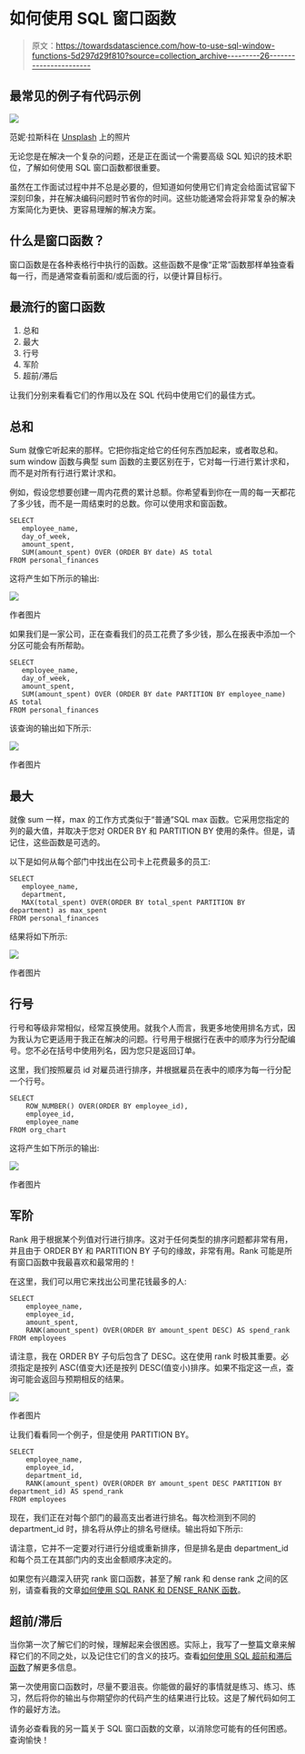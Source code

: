 # 如何使用 SQL 窗口函数

> 原文：<https://towardsdatascience.com/how-to-use-sql-window-functions-5d297d29f810?source=collection_archive---------26----------------------->

## 最常见的例子有代码示例

![](img/ec9f808c16c15698b0b4a56d520e8937.png)

范妮·拉斯科在 [Unsplash](https://unsplash.com/s/photos/windows?utm_source=unsplash&utm_medium=referral&utm_content=creditCopyText) 上的照片

无论您是在解决一个复杂的问题，还是正在面试一个需要高级 SQL 知识的技术职位，了解如何使用 SQL 窗口函数都很重要。

虽然在工作面试过程中并不总是必要的，但知道如何使用它们肯定会给面试官留下深刻印象，并在解决编码问题时节省你的时间。这些功能通常会将非常复杂的解决方案简化为更快、更容易理解的解决方案。

## 什么是窗口函数？

窗口函数是在各种表格行中执行的函数。这些函数不是像“正常”函数那样单独查看每一行，而是通常查看前面和/或后面的行，以便计算目标行。

## 最流行的窗口函数

1.  总和
2.  最大
3.  行号
4.  军阶
5.  超前/滞后

让我们分别来看看它们的作用以及在 SQL 代码中使用它们的最佳方式。

## 总和

Sum 就像它听起来的那样。它把你指定给它的任何东西加起来，或者取总和。sum window 函数与典型 sum 函数的主要区别在于，它对每一行进行累计求和，而不是对所有行进行累计求和。

例如，假设您想要创建一周内花费的累计总额。你希望看到你在一周的每一天都花了多少钱，而不是一周结束时的总数。你可以使用求和窗函数。

```
SELECT
   employee_name,
   day_of_week,
   amount_spent,
   SUM(amount_spent) OVER (ORDER BY date) AS total
FROM personal_finances 
```

这将产生如下所示的输出:

![](img/71459759b851e380a582f16a3b654d1a.png)

作者图片

如果我们是一家公司，正在查看我们的员工花费了多少钱，那么在报表中添加一个分区可能会有所帮助。

```
SELECT
   employee_name,
   day_of_week,
   amount_spent,
   SUM(amount_spent) OVER (ORDER BY date PARTITION BY employee_name) AS total
FROM personal_finances
```

该查询的输出如下所示:

![](img/2c0c68a37d7cbf6b4fdeaaa0b36917ce.png)

作者图片

## 最大

就像 sum 一样，max 的工作方式类似于“普通”SQL max 函数。它采用您指定的列的最大值，并取决于您对 ORDER BY 和 PARTITION BY 使用的条件。但是，请记住，这些函数是可选的。

以下是如何从每个部门中找出在公司卡上花费最多的员工:

```
SELECT
   employee_name,
   department,
   MAX(total_spent) OVER(ORDER BY total_spent PARTITION BY   department) as max_spent
FROM personal_finances
```

结果将如下所示:

![](img/dc6863a51ff4caf212e18597b0488d5d.png)

作者图片

## 行号

行号和等级非常相似，经常互换使用。就我个人而言，我更多地使用排名方式，因为我认为它更适用于我正在解决的问题。行号用于根据行在表中的顺序为行分配编号。您不必在括号中使用列名，因为您只是返回订单。

这里，我们按照雇员 id 对雇员进行排序，并根据雇员在表中的顺序为每一行分配一个行号。

```
SELECT
    ROW_NUMBER() OVER(ORDER BY employee_id),
    employee_id,
    employee_name
FROM org_chart
```

这将产生如下所示的输出:

![](img/e8ff5ecd6772c901709b71ada057cffa.png)

作者图片

## 军阶

Rank 用于根据某个列值对行进行排序。这对于任何类型的排序问题都非常有用，并且由于 ORDER BY 和 PARTITION BY 子句的缘故，非常有用。Rank 可能是所有窗口函数中我最喜欢和最常用的！

在这里，我们可以用它来找出公司里花钱最多的人:

```
SELECT
    employee_name,
    employee_id,
    amount_spent,
    RANK(amount_spent) OVER(ORDER BY amount_spent DESC) AS spend_rank
FROM employees
```

请注意，我在 ORDER BY 子句后包含了 DESC。这在使用 rank 时极其重要。必须指定是按列 ASC(值变大)还是按列 DESC(值变小)排序。如果不指定这一点，查询可能会返回与预期相反的结果。

![](img/1be2b57a2e53c5daac31af365b01d930.png)

作者图片

让我们看看同一个例子，但是使用 PARTITION BY。

```
SELECT
    employee_name,
    employee_id,
    department_id,
    RANK(amount_spent) OVER(ORDER BY amount_spent DESC PARTITION BY department_id) AS spend_rank
FROM employees
```

现在，我们正在对每个部门的最高支出者进行排名。每次检测到不同的 department_id 时，排名将从停止的排名号继续。输出将如下所示:

请注意，它并不一定要对行进行分组或重新排序，但是排名是由 department_id 和每个员工在其部门内的支出金额顺序决定的。

如果您有兴趣深入研究 rank 窗口函数，甚至了解 rank 和 dense rank 之间的区别，请查看我的文章[如何使用 SQL RANK 和 DENSE_RANK 函数](/how-to-use-sql-rank-and-dense-rank-functions-7c3ebf84b4e8)。

## 超前/滞后

当你第一次了解它们的时候，理解起来会很困惑。实际上，我写了一整篇文章来解释它们的不同之处，以及记住它们的含义的技巧。查看[如何使用 SQL 超前和滞后函数](/how-to-use-sql-lead-and-lag-functions-35c0db633c5e)了解更多信息。

第一次使用窗口函数时，尽量不要沮丧。你能做的最好的事情就是练习、练习、练习，然后将你的输出与你期望你的代码产生的结果进行比较。这是了解代码如何工作的最好方法。

请务必查看我的另一篇关于 SQL 窗口函数的文章，以消除您可能有的任何困惑。查询愉快！